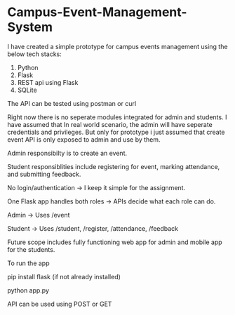 # Campus-Event-Management-System

I have created a simple prototype for campus events management using the below tech stacks:
1. Python
2. Flask
3. REST api using Flask
4. SQLite

The API can be tested using postman or curl

Right now there is no seperate modules integrated for admin and students. I have assumed that In real world scenario, the admin will have seperate credentials and privileges. But only for prototype i just assumed that create event API is only exposed to admin and use by them.

Admin responsibilty is to create an event.

Student responsiblities include registering for event, marking attendance, and submitting  feedback.

No login/authentication → I keep it simple for the assignment.

One Flask app handles both roles → APIs decide what each role can do.

Admin → Uses /event

Student → Uses /student, /register, /attendance, /feedback

Future scope includes fully functioning web app for admin and mobile app for the students.

To run the app

pip install flask (if not already installed)

python app.py

API can be used using POST or GET
